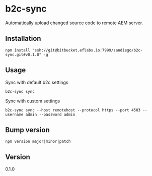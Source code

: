 # b2c-sync 

Automatically upload changed source code to remote AEM server.

## Installation

`npm install "ssh://git@bitbucket.eflabs.io:7999/sandiego/b2c-sync.git#v0.1.0" -g`

## Usage

Sync with default b2c settings
```
b2c-sync sync
```

Sync with custom settings
```
b2c-sync sync --host remotehost --protocol https --port 4503 --username admin --password admin
```

## Bump version

`npm version major|minor|patch`

## Version

0.1.0